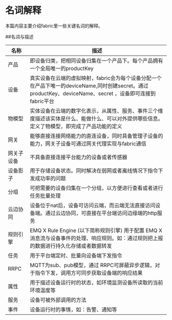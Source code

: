 # 名词解释
本篇内容主要介绍fabric里一些关键名词的解释。

##名词与描述

| 名称     | 描述                                                         |
| --------------- | ---------------------------------------------------------- |
|产品|即设备归类，把相同设备归集在一个产品下。每个产品拥有一个全局唯一的productKey|
|设备|真实设备在云端的虚拟映射，fabric会为每个设备分配一个在产品下唯一的deviceName,同时创建secret。通过 productKey、deviceName、secret ，设备即可连接到fabric平台|
|物模型|实体设备在云端的数字化表示，从属性、服务、事件三个维度描述该实体是什么、能做什么、可以对外提供哪些信息。定义了物模型，即完成了产品功能的定义|
|网关|能够直接连接网络能力的直连设备，同时具备管理子设备的能力，网关子设备可通过网关代理实现与fabric通信|
|网关子设备|不具备直接连接平台能力的设备或者传感器|
|设备影子|用于存储设备状态。同时解决在弱网或者离线情况下指令下发成功率的问题|
|分组|可把需要的设备归集在一个分组，以方便进行查看或者进行任务批量处理|
|云边协同|设备位于nat后，设备可访问云端，而云端无法直接访问设备端。通过云边协同，可直接在平台端访问边缘端的http服务|
|规则引擎|EMQ X Rule Engine (以下简称规则引擎) 用于配置 EMQ X 消息流与设备事件的处理、响应规则。如：通过规则把上报的数据进行持久化存储或者数据转发|
|任务|用于平台端定时、批量向设备端下发指令|
|RRPC|MQTT为sub、pub模型，通过 RRPC可屏蔽异步逻辑，对于指令下发，调用方可同步获取设备端的响应结果|
|属性|用于描述设备运行时的状态，如环境监测设备所读取的当前环境温度等|
|服务|设备可被外部调用的方法|
|事件|设备运行时的事情，如：告警、通知等|

